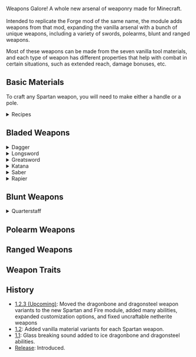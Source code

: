 Weapons Galore! A whole new arsenal of weaponry made for Minecraft.<br><br>
Intended to replicate the Forge mod of the same name, the module adds weapons from that mod, expanding the vanilla arsenal with a bunch of unique weapons, including a variety of swords, polearms, blunt and ranged weapons.


Most of these weapons can be made from the seven vanilla tool materials, 
and each type of weapon has different properties that help with combat in certain situations, such as extended reach, damage bonuses, etc.

## Basic Materials
To craft any Spartan weapon, you will need to make either a handle or a pole.
<details>
<summary>Recipes</summary>

Handles can be crafted individually with a piece of string or 4 at a time using either leather or wool.<br>
<img src="https://raw.githubusercontent.com/ValMobile/RealisticSurvival-Wiki/master/images/handle-string-recipe.png" width="248" height="140" alt="Handle string recipe"/>
<img src="https://raw.githubusercontent.com/ValMobile/RealisticSurvival-Wiki/master/images/handle-leather-recipe.png" width="248" height="140" alt="Handle leather recipe"/>
<img src="https://raw.githubusercontent.com/ValMobile/RealisticSurvival-Wiki/master/images/handle-wool-recipe.png" width="248" height="140" alt="Handle leather recipe"/><br>
The leather in the above recipe can be substituted for wool of any colour.<br>
Poles can be crafted in a similar way.<br>
<img src="https://raw.githubusercontent.com/ValMobile/RealisticSurvival-Wiki/master/images/pole-string-recipe.png" width="248" height="140" alt="Pole string recipe"/>
<img src="https://raw.githubusercontent.com/ValMobile/RealisticSurvival-Wiki/master/images/pole-leather-recipe.png" width="248" height="140" alt="Pole string recipe"/>
<img src="https://raw.githubusercontent.com/ValMobile/RealisticSurvival-Wiki/master/images/pole-wool-recipe.png" width="248" height="140" alt="Pole string recipe"/><br>
And of course, the wool in the pole recipe can be substituted for leather.

</details>

## Bladed Weapons

<details>
<summary>Dagger</summary>

Fast attack speed, but low damage. Can be thrown at foes in a pinch.<br>
Traits: Backstab Damage Bonus, Throwable<br>
<img src="https://raw.githubusercontent.com/ValMobile/RealisticSurvival-Wiki/master/images/player-holding-dagger.png" width="180" height="224" alt="Player holding stone dagger"/>
<img src="https://raw.githubusercontent.com/ValMobile/RealisticSurvival-Wiki/master/images/dagger-stone-recipe.png" width="248" height="140" alt="Stone dagger recipe"/><br>
See [this](https://github.com/ValMobile/RealisticSurvival/wiki/Daggers) for more information on daggers.

</details>

<details>
<summary>Longsword</summary>

Stronger damage, but slightly slower attack speed.<br>
Traits: Two-Handed I and Sweep I<br>
<img src="https://raw.githubusercontent.com/ValMobile/RealisticSurvival-Wiki/master/images/player-holding-longsword.png" width="180" height="233" alt="Player holding iron longsword"/>
<img src="https://raw.githubusercontent.com/ValMobile/RealisticSurvival-Wiki/master/images/longsword-iron-recipe.png" width="248" height="140" alt="Iron longsword recipe"/><br>
See [this](https://github.com/ValMobile/RealisticSurvival/wiki/Longswords) for more information on longswords.

</details>

<details>
<summary>Greatsword</summary>

High damage, extended reach and deals full damage to multiple foes. Unwieldy and slightly slow attack speed.<br>
Traits: Reach I, Sweep III and Two-Handed II<br>
<img src="https://raw.githubusercontent.com/ValMobile/RealisticSurvival-Wiki/master/images/player-holding-greatsword.png" width="231" height="224" alt="Player holding diamond greatsword"/>
<img src="https://raw.githubusercontent.com/ValMobile/RealisticSurvival-Wiki/master/images/greatsword-diamond-recipe.png" width="248" height="140" alt="Diamond greatsword recipe"/><br>
See [this](https://github.com/ValMobile/RealisticSurvival/wiki/Greatswords) for more information on greatswords.

</details>

<details>
<summary>Katana</summary>

Faster attack speed, but deals fairly low damage. Does more damage to foes without chest armour.<br>
Traits: Chest Damage Bonus and Two-Handed I<br>
<img src="https://raw.githubusercontent.com/ValMobile/RealisticSurvival-Wiki/master/images/player-holding-katana.png" width="180" height="224" alt="Player holding golden katana"/>
<img src="https://raw.githubusercontent.com/ValMobile/RealisticSurvival-Wiki/master/images/katana-gold-recipe.png" width="248" height="140" alt="Golden katana recipe"/><br>
See [this](https://github.com/ValMobile/RealisticSurvival/wiki/Katanas) for more information on katanas.

</details>

<details>
<summary>Saber</summary>

Slightly faster attack speed, but deals slightly low damage. Does more damage to foes without chest armour.<br>
Traits: Chest Damage Bonus, Damage Absorption, and Sweep I<br>
<img src="https://raw.githubusercontent.com/ValMobile/RealisticSurvival-Wiki/master/images/player-holding-saber.png" width="180" height="224" alt="Player holding iron saber"/>
<img src="https://raw.githubusercontent.com/ValMobile/RealisticSurvival-Wiki/master/images/saber-iron-recipe.png" width="248" height="140" alt="Iron saber recipe"/><br>
See [this](https://github.com/ValMobile/RealisticSurvival/wiki/Sabers) for more information on sabers.

</details>

<details>
<summary>Rapier</summary>

Significantly faster attack speed, but deals quite low damage. Does significantly more damage to foes without any armour.<br>
Traits: Unarmored Damage Bonus and Damage Absorption<br>
<img src="https://raw.githubusercontent.com/ValMobile/RealisticSurvival-Wiki/master/images/player-holding-rapier.png" width="180" height="224" alt="Player holding diamond saber"/>
<img src="https://raw.githubusercontent.com/ValMobile/RealisticSurvival-Wiki/master/images/rapier-diamond-recipe.png" width="248" height="140" alt="Diamond rapier recipe"/><br>
See [this](https://github.com/ValMobile/RealisticSurvival/wiki/Rapiers) for more information on rapiers.

</details>

## Blunt Weapons

<details>
<summary>Quarterstaff</summary>

Low damage but very cheap to craft.<br>
Traits: Sweep II and Reach I<br>
<img src="https://raw.githubusercontent.com/ValMobile/RealisticSurvival-Wiki/master/images/player-holding-quarterstaff.png" width="180" height="224" alt="Player holding wooden quarterstaff"/>
<img src="https://raw.githubusercontent.com/ValMobile/RealisticSurvival-Wiki/master/images/quarterstaff-wood-recipe.png" width="248" height="140" alt="Wooden quarterstaff recipe"/><br>
See [this](https://github.com/ValMobile/RealisticSurvival/wiki/Quarterstaffs) for more information on quarterstaffs.

</details>

## Polearm Weapons

## Ranged Weapons

## Weapon Traits

## History
- [1.2.3 (Upcoming)](https://github.com/ValMobile/RealisticSurvival/wiki/1.2.3): Moved the dragonbone and dragonsteel weapon variants to the new Spartan and Fire module, added many abilities, expanded customization options, and fixed uncraftable netherite weapons
- [1.2](https://github.com/ValMobile/RealisticSurvival/wiki/1.2): Added vanilla material variants for each Spartan weapon.
- [1.1](https://github.com/ValMobile/RealisticSurvival/wiki/1.1): Glass breaking sound added to ice dragonbone and dragonsteel abilities.
- [Release](https://github.com/ValMobile/RealisticSurvival/wiki/Release): Introduced.